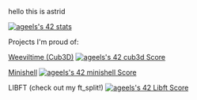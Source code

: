 hello
 this is astrid


[![ageels's 42 stats](https://badge42.vercel.app/api/v2/clh6h173m003508mi5v0y08x1/stats?cursusId=21&coalitionId=59)](https://github.com/JaeSeoKim/badge42)

Projects I'm proud of:

[Weeviltime (Cub3D)](https://github.com/moerastrid/weeviltime "Weeviltime")
[![ageels's 42 cub3d Score](https://badge42.vercel.app/api/v2/clh6h173m003508mi5v0y08x1/project/2914503)](https://github.com/JaeSeoKim/badge42)


[Minishell](https://github.com/moerastrid/my_first_shell)
[![ageels's 42 minishell Score](https://badge42.vercel.app/api/v2/clh6h173m003508mi5v0y08x1/project/2805183)](https://github.com/JaeSeoKim/badge42)

LIBFT (check out my ft_split!)
[![ageels's 42 Libft Score](https://badge42.vercel.app/api/v2/clh6h173m003508mi5v0y08x1/project/2365223)](https://github.com/JaeSeoKim/badge42)

